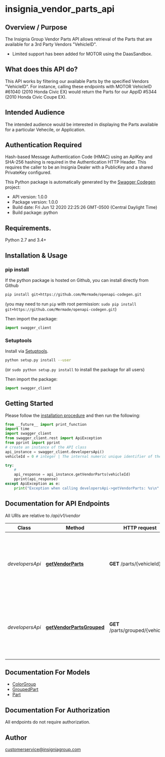 # insignia_vendor_parts_api
## Overview / Purpose
The Insignia Group Vendor Parts API allows retrieval of the Parts that are available for a 3rd Party Vendors "VehicleID".
  * Limited support has been added for MOTOR using the DaasSandbox.

## What does this API do?
This API works by filtering our available Parts by the specified Vendors "VehicleID". For instance, calling these endpoints with MOTOR VehicleID #61040 (2010 Honda Civic EX) would return the Parts for our AppID #5344  (2010 Honda Civic Coupe EX).

## Intended Audience
The intended audience would be interested in displaying the Parts available for a particular Vehecile, or Application.

## Authentication Required
Hash-based Message Authentication Code (HMAC) using an ApiKey and SHA-256 hashing is required in the Authentication HTTP Header. This requires the caller to be an Insignia Dealer with a PublicKey and a shared PrivateKey configured.


This Python package is automatically generated by the [Swagger Codegen](https://github.com/swagger-api/swagger-codegen) project:

- API version: 1.0.0
- Package version: 1.0.0
- Build date: Fri Jun 12 2020 22:25:26 GMT-0500 (Central Daylight Time)
- Build package: python

## Requirements.

Python 2.7 and 3.4+

## Installation & Usage
### pip install

If the python package is hosted on Github, you can install directly from Github

```sh
pip install git+https://github.com/Mermade/openapi-codegen.git
```
(you may need to run `pip` with root permission: `sudo pip install git+https://github.com/Mermade/openapi-codegen.git`)

Then import the package:
```python
import swagger_client 
```

### Setuptools

Install via [Setuptools](http://pypi.python.org/pypi/setuptools).

```sh
python setup.py install --user
```
(or `sudo python setup.py install` to install the package for all users)

Then import the package:
```python
import swagger_client
```

## Getting Started

Please follow the [installation procedure](#installation--usage) and then run the following:

```python
from __future__ import print_function
import time
import swagger_client
from swagger_client.rest import ApiException
from pprint import pprint
# create an instance of the API class
api_instance = swagger_client.developersApi()
vehicleId = 0 # integer | The internal numeric unique identifier of the Vehicle, or Application to get Parts for.

try:
    # 
    api_response = api_instance.getVendorParts(vehicleId)
    pprint(api_response)
except ApiException as e:
    print("Exception when calling developersApi->getVendorParts: %s\n" % e)
```

## Documentation for API Endpoints

All URIs are relative to */api/v1/vendor*

Class | Method | HTTP request | Description
------------ | ------------- | ------------- | -------------
*developersApi* | [**getVendorParts**](developersApi.md#getvendorparts) | **GET** /parts/{vehicleId} | Returns the available Parts for the 3rd Party Vendors &quot;VehicleID&quot; specified and the authenticated account.
*developersApi* | [**getVendorPartsGrouped**](developersApi.md#getvendorpartsgrouped) | **GET** /parts/grouped/{vehicleId} | Returns the available Parts for the 3rd Party Vendors &quot;VehicleID&quot; specified and the authenticated account.

## Documentation For Models

 - [ColorGroup](ColorGroup.md)
 - [GroupedPart](GroupedPart.md)
 - [Part](Part.md)

## Documentation For Authorization

 All endpoints do not require authorization.


## Author

customerservice@insigniagroup.com
